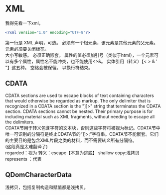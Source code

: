 # XML

我得先看一下xml，

```xml
<?xml version="1.0" encoding="UTF-8"?>
```

第一行是 XML 声明，可选。
必须有一个根元素，该元素是其他元素的父元素。  
元素必须要关闭标签。  
大小写敏感。
必须正确嵌套。
属性的值必须加引号（类似于html），一个元素可以有多个属性，属性名不能冲突，也不能使用<>&。
实体引用（转义）【< > & ' "】这五种。
空格会被保留。
以换行符结束。

## CDATA

CDATA sections are used to escape blocks of text containing characters that would otherwise be regarded as markup. The only delimiter that is recognized in a CDATA section is the "]]&gt;" string that terminates the CDATA section. CDATA sections cannot be nested. Their primary purpose is for including material such as XML fragments, without needing to escape all the delimiters.  
CDATA节用于转义包含字符的文本块，否则这些字符将被视为标记。CDATA节中唯一可识别的分隔符是终止CDATA节的“]]>;”字符串。CDATA节不能嵌套。它们的主要目的是包含XML片段之类的材料，而不需要转义所有分隔符。  
(这段真是太难翻译了)  
regarded：视为
转义：escape【本意为逃脱】
shallow copy:浅拷贝
represents ：代表

## QDomCharacterData

浅拷贝，包括复制构造和赋值都是浅拷贝。


